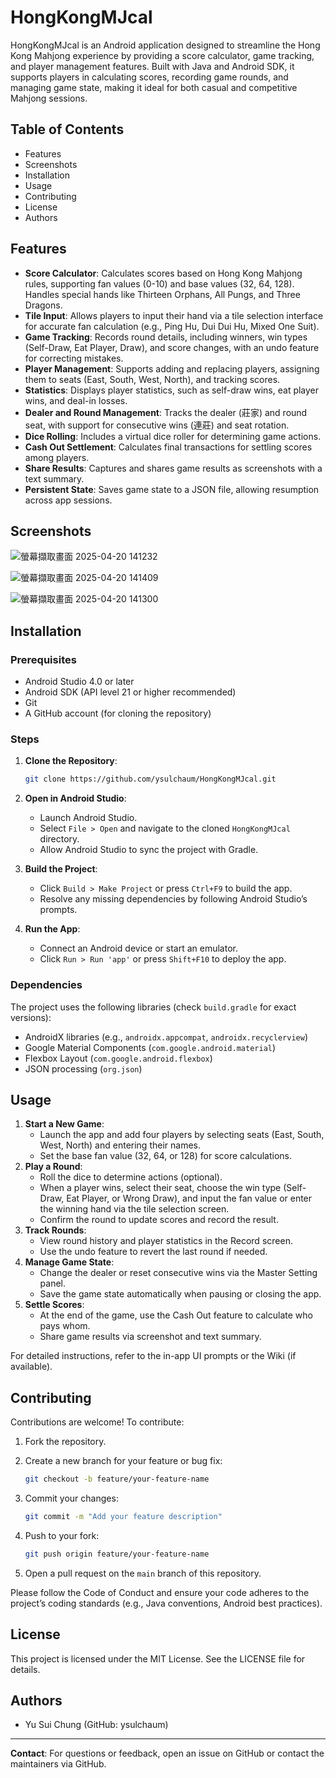 # HongKongMJcal

HongKongMJcal is an Android application designed to streamline the Hong Kong Mahjong experience by providing a score calculator, game tracking, and player management features. Built with Java and Android SDK, it supports players in calculating scores, recording game rounds, and managing game state, making it ideal for both casual and competitive Mahjong sessions.

## Table of Contents

- Features
- Screenshots
- Installation
- Usage
- Contributing
- License
- Authors

## Features

- **Score Calculator**: Calculates scores based on Hong Kong Mahjong rules, supporting fan values (0-10) and base values (32, 64, 128). Handles special hands like Thirteen Orphans, All Pungs, and Three Dragons.
- **Tile Input**: Allows players to input their hand via a tile selection interface for accurate fan calculation (e.g., Ping Hu, Dui Dui Hu, Mixed One Suit).
- **Game Tracking**: Records round details, including winners, win types (Self-Draw, Eat Player, Draw), and score changes, with an undo feature for correcting mistakes.
- **Player Management**: Supports adding and replacing players, assigning them to seats (East, South, West, North), and tracking scores.
- **Statistics**: Displays player statistics, such as self-draw wins, eat player wins, and deal-in losses.
- **Dealer and Round Management**: Tracks the dealer (莊家) and round seat, with support for consecutive wins (連莊) and seat rotation.
- **Dice Rolling**: Includes a virtual dice roller for determining game actions.
- **Cash Out Settlement**: Calculates final transactions for settling scores among players.
- **Share Results**: Captures and shares game results as screenshots with a text summary.
- **Persistent State**: Saves game state to a JSON file, allowing resumption across app sessions.

## Screenshots

![螢幕擷取畫面 2025-04-20 141232](https://github.com/user-attachments/assets/96bbe513-a772-4d72-95bd-43f483667d37)

![螢幕擷取畫面 2025-04-20 141409](https://github.com/user-attachments/assets/1ae201ea-9838-40ef-8c36-727e9fd42d27)

![螢幕擷取畫面 2025-04-20 141300](https://github.com/user-attachments/assets/6493b303-34c5-4c86-ac4b-482a72a5cdb3)


## Installation

### Prerequisites

- Android Studio 4.0 or later
- Android SDK (API level 21 or higher recommended)
- Git
- A GitHub account (for cloning the repository)

### Steps

1. **Clone the Repository**:

   ```bash
   git clone https://github.com/ysulchaum/HongKongMJcal.git
   ```
2. **Open in Android Studio**:
   - Launch Android Studio.
   - Select `File > Open` and navigate to the cloned `HongKongMJcal` directory.
   - Allow Android Studio to sync the project with Gradle.
3. **Build the Project**:
   - Click `Build > Make Project` or press `Ctrl+F9` to build the app.
   - Resolve any missing dependencies by following Android Studio’s prompts.
4. **Run the App**:
   - Connect an Android device or start an emulator.
   - Click `Run > Run 'app'` or press `Shift+F10` to deploy the app.

### Dependencies

The project uses the following libraries (check `build.gradle` for exact versions):

- AndroidX libraries (e.g., `androidx.appcompat`, `androidx.recyclerview`)
- Google Material Components (`com.google.android.material`)
- Flexbox Layout (`com.google.android.flexbox`)
- JSON processing (`org.json`)

## Usage

1. **Start a New Game**:
   - Launch the app and add four players by selecting seats (East, South, West, North) and entering their names.
   - Set the base fan value (32, 64, or 128) for score calculations.
2. **Play a Round**:
   - Roll the dice to determine actions (optional).
   - When a player wins, select their seat, choose the win type (Self-Draw, Eat Player, or Wrong Draw), and input the fan value or enter the winning hand via the tile selection screen.
   - Confirm the round to update scores and record the result.
3. **Track Rounds**:
   - View round history and player statistics in the Record screen.
   - Use the undo feature to revert the last round if needed.
4. **Manage Game State**:
   - Change the dealer or reset consecutive wins via the Master Setting panel.
   - Save the game state automatically when pausing or closing the app.
5. **Settle Scores**:
   - At the end of the game, use the Cash Out feature to calculate who pays whom.
   - Share game results via screenshot and text summary.

For detailed instructions, refer to the in-app UI prompts or the Wiki (if available).

## Contributing

Contributions are welcome! To contribute:

1. Fork the repository.
2. Create a new branch for your feature or bug fix:

   ```bash
   git checkout -b feature/your-feature-name
   ```
3. Commit your changes:

   ```bash
   git commit -m "Add your feature description"
   ```
4. Push to your fork:

   ```bash
   git push origin feature/your-feature-name
   ```
5. Open a pull request on the `main` branch of this repository.

Please follow the Code of Conduct and ensure your code adheres to the project’s coding standards (e.g., Java conventions, Android best practices).

## License

This project is licensed under the MIT License. See the LICENSE file for details.

## Authors

- Yu Sui Chung (GitHub: ysulchaum)

---

**Contact**: For questions or feedback, open an issue on GitHub or contact the maintainers via GitHub.
